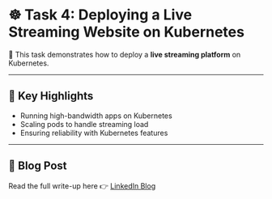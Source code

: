 # ☸️ Task 4: Deploying a Live Streaming Website on Kubernetes

📖 This task demonstrates how to deploy a **live streaming platform** on Kubernetes.

---

## 📌 Key Highlights
- Running high-bandwidth apps on Kubernetes
- Scaling pods to handle streaming load
- Ensuring reliability with Kubernetes features

---

## 📖 Blog Post
Read the full write-up here 👉 [LinkedIn Blog](https://www.linkedin.com/posts/aman-kant-mahto_deploying-a-live-streaming-website-on-kubernetes-activity-7255887120328773633-SrCr)
